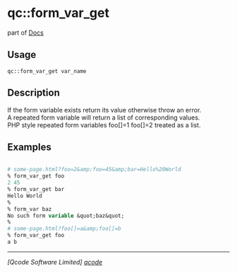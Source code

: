 qc::form_var_get
================

part of [Docs](.)

Usage
-----
`qc::form_var_get var_name`

Description
-----------
If the form variable exists return its value otherwise throw an error.<br/>A repeated form variable will return a list of corresponding values.<br/>PHP style repeated form variables foo[]=1 foo[]=2 treated as a list.

Examples
--------
```tcl

# some-page.html?foo=2&amp;foo=45&amp;bar=Hello%20World
% form_var_get foo
2 45
% form_var_get bar
Hello World
%
% form_var baz
No such form variable &quot;baz&quot;
%
# some-page.html?foo[]=a&amp;foo[]=b
% form_var_get foo
a b

```

----------------------------------
*[Qcode Software Limited] [qcode]*

[qcode]: http://www.qcode.co.uk "Qcode Software"